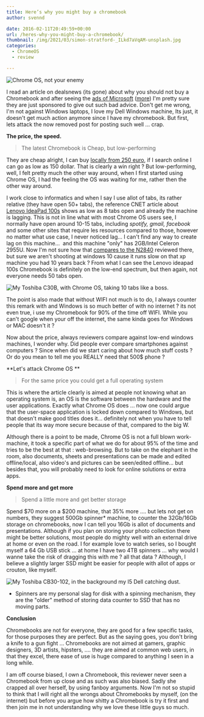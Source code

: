 ```yaml
---
title: Here’s why you might buy a chromebook
author: svennd

date: 2016-02-11T20:49:59+00:00
url: /heres-why-you-might-buy-a-chromebook/
thumbnail: /img/2021/03/simon-stratford-_ILkd7aVqAM-unsplash.jpg
categories:
  - ChromeOS
  - review

---
```

![Chrome OS, not your enemy](/img//2015/07/25446784-1.jpg)

I read an article on dealsnews (its gone) about why you should not buy a Chromebook and after seeing the [ads of Microsoft][1] ([more][2]) I'm pretty sure they are just sponsored to give out such bad advice. Don't get me wrong, I'm not against Windows laptops, I love my Dell Windows machine, Its just, it doesn't get much action anymore since I have my chromebook. But first, lets attack the now removed post for posting such well ... crap.

**The price, the speed.**

> The latest Chromebook is Cheap, but low-performing

They are cheap alright, I can buy [locally from 250 euro][3], if I search online I can go as low as 150 dollar. That is clearly a win right ? But low-performing, well, I felt pretty much the other way around, when I first started using Chrome OS, I had the feeling the OS was waiting for me, rather then the other way around.

I work close to informatics and when I say I use allot of tabs, its rather relative (they have open 50+ tabs), the reference CNET article about [Lenovo IdeaPad 100s][5] shows as low as 8 tabs open and already the machine is lagging. This is not in line what with most Chrome OS users see, I normally have open around 10-15 tabs, including _spotify, gmail, facebook_ and some other sites that require les resources compared to those, however no matter what use case, I never noticed lag... I can't find any way to create lag on this machine...  and this machine "only" has 2GB/Intel Celeron 2955U. Now I'm not sure how that [compares to the N2840][6] reviewed there, but sure we aren't shooting at windows 10 cause it runs slow on that xp machine you had 10 years back ? From what I can see the Lenovo ideapad 100s Chromebook is definitely on the low-end spectrum, but then again, not everyone needs 50 tabs open.

  ![My Toshiba C30B, with Chrome OS, taking 10 tabs like a boss.](/img//2015/07/25449808-1.png)


The point is also made that without WIFI not much is to do, I always counter this remark with and Windows is so much better of with no internet ? its not even true, i use my Chromebook for 90% of the time off WIFI. While you can't google when your off the internet, the same kinda goes for Windows or MAC doesn't it ?

Now about the price, always reviewers compare against low-end windows machines, I wonder why. Did people ever compare smartphones against computers ? Since when did we start caring about how much stuff costs ? Or do you mean to tell me you REALLY need that 500$ phone ?

**Let's attack Chrome OS **

> For the same price you could get a full operating system

This is where the article clearly is aimed at people not knowing what an operating system is, an OS is the software between the hardware and the user applications. Exactly what Chrome OS does ... now one could argue that the user-space application is locked down compared to Windows, but that doesn't make good titles does it... definitely not when you have to tell people that its way more secure because of that, compared to the big W.

Although there is a point to be made, Chrome OS is not a full blown work-machine, it took a specific part of what we do for about 95% of the time and tries to be the best at that : web-browsing. But to take on the elephant in the room, also documents, sheets and presentations can be made and edited offline/local, also video's and pictures can be seen/edited offline... but besides that, you will probably need to look for online solutions or extra apps.

**Spend more and get more**

> Spend a little more and get better storage

Spend $70 more on a $200 machine, that 35% more .... but lets not get on numbers, they suggest 500Gb spinner* machine, to counter the 32Gb/16Gb storage on chromebooks, now I can tell you 16Gb is allot of documents and presentations. Although if you plan on storing your photo collection there might be better solutions, most people do mighty well with an external drive at home or even on the road. I for example love to watch series, so I bought myself a 64 Gb USB stick ... at home I have two 4TB spinners ... why would I wanne take the risk of dragging this with me ? all that data ? Although, I believe a slightly larger SSD might be easier for people with allot of apps or crouton, like myself.

  ![My Toshiba CB30-102, in the background my I5 Dell catching dust.](/img//2015/07/25450424-1.jpg)
  
* Spinners are my personal slag for disk with a spinning mechanism, they are the "older" method of storing data counter to SSD that has no moving parts.

**Conclusion**

Chromebooks are not for everyone, they are good for a few specific tasks, for those purposes they are perfect. But as the saying goes, you don't bring a knife to a gun fight ... Chromebooks are not aimed at gamers, graphic designers, 3D artists, hipsters, .... they are aimed at common web users, in that they excel, there ease of use is huge compared to anything I seen in a long while.

I am off course biased, I own a Chromebook, this reviewer never seen a Chromebook from up close and as such was also biased. Sadly she crapped all over herself, by using fanboy arguments. Now I'm not so stupid to think that I will right all the wrongs about Chromebooks by myself, (on the internet) but before you argue how shitty a Chromebook is try it first and then join me in not understanding why we love these little guys so much.

 [1]: https://www.youtube.com/watch?v=_wAgB5J1gSQ
 [2]: https://www.youtube.com/watch?v=-y2mqoDjQXI
 [3]: http://tweakers.net/categorie/496/laptops/producten/#filter:JYoxCoAwEAT_snUExahwDxAsrCzFQvSQk6AhEQtD_m7EaphhAk63smuFzQqCdbJ7qD8Olpcu1axQsPPGgzwMKvJcfd_CvRygJD59rZiLnQcFlFrXH-_ZgEZUumwwxRhf
 [5]: http://www.cnet.com/products/lenovo-ideapad-100s-chromebook/
 [6]: http://cpuboss.com/cpus/Intel-Celeron-N2840-vs-Intel-Celeron-2955U
